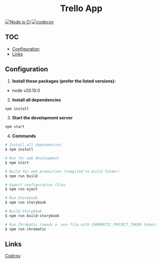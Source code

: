 <h1 align="center">
  Trello App
</h1>

[![Node.js CI](https://github.com/DanielFerrariR/trello-app/actions/workflows/node.js.yml/badge.svg)](https://github.com/DanielFerrariR/trello-app/actions/workflows/node.js.yml)
[![codecov](https://codecov.io/gh/DanielFerrariR/trello-app/graph/badge.svg?token=cggIbUEbi9)](https://codecov.io/gh/DanielFerrariR/trello-app)

## TOC

- [Configuration](#configuration)
- [Links](#links)

## Configuration

1. **Install these packages (prefer the listed versions):**

- node v20.10.0

2. **Install all dependencies**

```sh
npm install
```

3. **Start the development server**

```sh
npm start
```

4. **Commands**

```bash
# Install all dependencies
$ npm install

# Run for web development
$ npm start

# Build for web production (compiled to build folder)
$ npm run build

# Export configuration files
$ npm run eject

# Run Storybook
$ npm run storybook

# Build Storybook
$ npm run build-storybook

# Run Chromatic (needs a .env file with CHROMATIC_PROJECT_TOKEN token)
$ npm run chromatic
```

## Links

[Codcov](https://app.codecov.io/gh/DanielFerrariR/trello-app)
